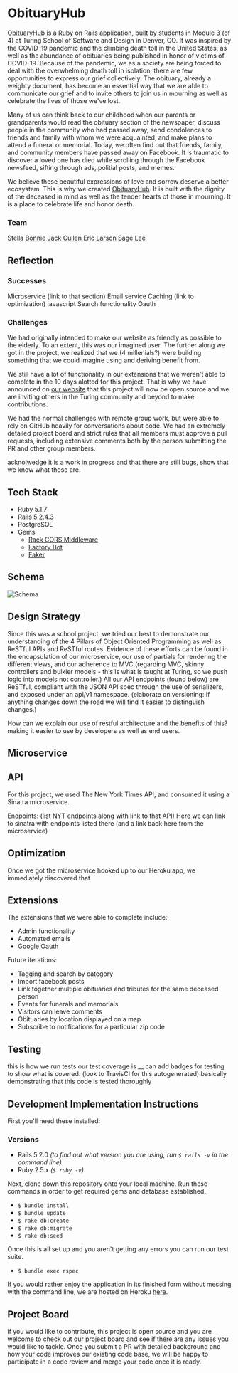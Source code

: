 # ObituaryHub

[ObituaryHub](https://obituary-hub.herokuapp.com/) is a Ruby on Rails application, built by students in Module 3 (of 4) at Turing School of Software and Design in Denver, CO.
It was inspired by the COVID-19 pandemic and the climbing death toll in the United States, as well as the abundance of obituaries being published in honor of victims of COVID-19. Because of the pandemic, we as a society are being forced to deal with the overwhelming death toll in isolation; there are few opportunities to express our grief collectively. The obituary, already a weighty document, has become an essential way that we are able to communicate our grief and to invite others to join us in mourning as well as celebrate the lives of those we've lost.

Many of us can think back to our childhood when our parents or grandparents would read the obituary section of the newspaper, discuss people in the community who had passed away, send condolences to friends and family with whom we were acquainted, and make plans to attend a funeral or memorial. Today, we often find out that friends, family, and community members have passed away on Facebook. It is traumatic to discover a loved one has died while scrolling through the Facebook newsfeed, sifting through ads, politial posts, and memes.

We believe these beautiful expressions of love and sorrow deserve a better ecosystem. This is why we created [ObituaryHub](https://obituary-hub.herokuapp.com/). It is built with the dignity of the deceased in mind as well as the tender hearts of those in mourning. It is a place to celebrate life and honor death.

### Team

[Stella Bonnie](https://github.com/stellakunzang)
[Jack Cullen](https://github.com/jpc20)
[Eric Larson](https://github.com/EricLarson2020)
[Sage Lee](https://github.com/sagemlee)

## Reflection



### Successes

Microservice (link to that section)
Email service
Caching (link to optimization)
javascript
Search functionality
Oauth

### Challenges

We had originally intended to make our website as friendly as possible to the elderly. To an extent, this was our imagined user. The further along we got in the project, we realized that we (4 millenials?) were building something that we could imagine using and deriving benefit from.

We still have a lot of functionality in our extensions that we weren't able to complete in the 10 days alotted for this project. That is why we have announced on [our website](https://obituary-hub.herokuapp.com/resources) that this project will now be open source and we are inviting others in the Turing community and beyond to make contributions.

We had the normal challenges with remote group work, but were able to rely on GitHub heavily for conversations about code. We had an extremely detailed project board and strict rules that all members must approve a pull requests, including extensive comments both by the person submitting the PR and other group members.

acknolwedge it is a work in progress and that there are still bugs, show that we know what those are.

## Tech Stack

 - Ruby 5.1.7
 - Rails 5.2.4.3
 - PostgreSQL
 - Gems
   * [Rack CORS Middleware](https://github.com/cyu/rack-cors)
   * [Factory Bot](https://github.com/thoughtbot/factory_bot_rails)
   * [Faker](https://github.com/faker-ruby/faker)

## Schema

![Schema](/public/images/schema.png)

## Design Strategy

Since this was a school project, we tried our best to demonstrate our understanding of the 4 Pillars of Object Oriented Programming as well as ReSTful APIs and ReSTful routes. Evidence of these efforts can be found in the encapsulation of our microservice, our use of partials for rendering the different views, and our adherence to MVC.(regarding MVC, skinny controllers and bulkier models - this is what is taught at Turing, so we push logic into models not controller.) All our API endpoints (found below) are ReSTful, compliant with the JSON API spec through the use of serializers, and exposed under an api/v1 namespace. (elaborate on versioning: if anything changes down the road we will find it easier to distinguish changes.)

How can we explain our use of restful architecture and the benefits of this? making it easier to use by developers as well as end users.

## Microservice

## API

For this project, we used The New York Times API, and consumed it using a Sinatra microservice.

Endpoints:
(list NYT endpoints along with link to that API)
Here we can link to sinatra with endpoints listed there (and a link back here from the microservice)

## Optimization

Once we got the microservice hooked up to our Heroku app, we immediately discovered that

## Extensions

The extensions that we were able to complete include:
  * Admin functionality
  * Automated emails
  * Google Oauth

Future iterations:
  * Tagging and search by category
  * Import facebook posts
  * Link together multiple obituaries and tributes for the same deceased person
  * Events for funerals and memorials
  * Visitors can leave comments
  * Obituaries by location displayed on a map
  * Subscribe to notifications for a particular zip code

## Testing

this is how we run tests
our test coverage is __
can add badges for testing to show what is covered. (look to TravisCI for this autogenerated)
basically demonstrating that this code is tested thoroughly 

## Development Implementation Instructions

First you'll need these installed:
### Versions
- Rails 5.2.0
_(to find out what version you are using, run `$ rails -v` in the command line)_
- Ruby 2.5.x
_(`$ ruby -v`)_

Next, clone down this repository onto your local machine.
Run these commands in order to get required gems and database established.
- `$ bundle install`
- `$ bundle update`
- `$ rake db:create`
- `$ rake db:migrate`
- `$ rake db:seed`

Once this is all set up and you aren't getting any errors you can run our test suite.

- `$ bundle exec rspec`

If you would rather enjoy the application in its finished form without messing with the command line, we are hosted on Heroku [here](https://obituary-hub.herokuapp.com/).

## Project Board

if you would like to contribute, this project is open source and you are welcome to check out our project board and see if there are any issues you would like to tackle. Once you submit a PR with detailed background and how your code improves our existing code base, we will be happy to participate in a code review and merge your code once it is ready.
